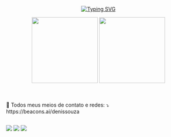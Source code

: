 <div align="center">
  
  [![Typing SVG](https://readme-typing-svg.herokuapp.com?color=%231EA11F&center=true&lines=Desenvolvedor+Web)](https://git.io/typing-svg)
  
  <img height="180em" src="https://github-readme-stats.vercel.app/api?username=denissouzaa&show_icons=true&theme=tokyonight&include_all_commits=true&count_private=true"/>
  <img height="180em" src="https://github-readme-stats.vercel.app/api/top-langs/?username=denissouzaa&layout=compact&langs_count=7&theme=tokyonight"/>
  <br/><br/><br/>
</div>

<p align="left">
  💌 Todos meus meios de contato e redes: ⤵️ <br/>
  https://beacons.ai/denissouza
</p>

  ##
 
<div> 
  <a href="https://www.instagram.com/deenis.souza/" target="_blank"><img src="https://img.shields.io/badge/-Instagram-%23E4405F?style=for-the-badge&logo=instagram&logoColor=white" target="_blank"></a>
  <a href = "mailto:denis.ilhabela@gmail.com"><img src="https://img.shields.io/badge/-Gmail-%23333?style=for-the-badge&logo=gmail&logoColor=white" target="_blank"></a>
  <a href="https://www.linkedin.com/in/denis-souzaa/" target="_blank"><img src="https://img.shields.io/badge/-LinkedIn-%230077B5?style=for-the-badge&logo=linkedin&logoColor=white" target="_blank"></a> 
  
</div>
